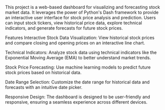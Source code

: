 This project is a web-based dashboard for visualizing and forecasting stock market data. It leverages the power of Python's Dash framework to provide an interactive user interface for stock price analysis and prediction. Users can input stock tickers, view historical price data, explore technical indicators, and generate forecasts for future stock prices.

Features
Interactive Stock Data Visualization: View historical stock prices and compare closing and opening prices on an interactive line chart.

Technical Indicators: Analyze stock data using technical indicators like the Exponential Moving Average (EMA) to better understand market trends.

Stock Price Forecasting: Use machine learning models to predict future stock prices based on historical data.

Date Range Selection: Customize the date range for historical data and forecasts with an intuitive date picker.

Responsive Design: The dashboard is designed to be user-friendly and responsive, ensuring a seamless experience across different devices.
